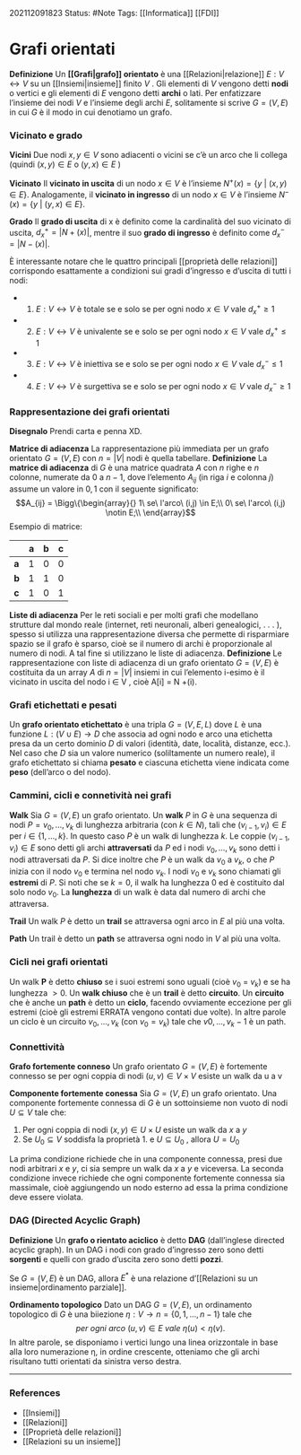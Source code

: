 202112091823
Status: #Note
Tags: [[Informatica]] [[FDI]]

# Grafi orientati

**Definizione**
Un **[[Grafi|grafo]] orientato** è una [[Relazioni|relazione]] $E : V \leftrightarrow V$ su un [[Insiemi|insieme]] finito $V$ . Gli elementi di $V$ vengono detti **nodi** o vertici e gli elementi di $E$ vengono detti **archi** o lati. Per enfatizzare l’insieme dei nodi $V$ e l’insieme degli archi $E$, solitamente si scrive $G = (V, E)$ in cui $G$ è il modo in cui denotiamo un grafo.

### Vicinato e grado
**Vicini**
Due nodi $x, y \in V$ sono adiacenti o vicini se c’è un arco che li collega (quindi $(x, y) \in E$ o $(y, x) \in E$ )

**Vicinato**
Il **vicinato in uscita** di un nodo $x \in V$ è l’insieme $N^+(x) = \{y\ |\ (x, y) \in E\}$. Analogamente, il **vicinato in ingresso** di un nodo $x \in V$ è l’insieme $N^−(x) = \{y\ |\ (y, x) \in E\}$.

**Grado**
Il **grado di uscita** di x è definito come la cardinalità del suo vicinato di uscita, $d^+_x = |N +(x)|$, mentre il suo **grado di ingresso** è definito come $d^−_x = |N −(x)|$.

È interessante notare che le quattro principali [[proprietà delle relazioni]] corrispondo esattamente a condizioni sui gradi d’ingresso e d’uscita di tutti i nodi:
- 1. $E : V \leftrightarrow V$ è totale se e solo se per ogni nodo $x \in V$ vale $d^+_x \geq 1$
- 2. $E : V \leftrightarrow V$ è univalente se e solo se per ogni nodo $x \in V$ vale $d^+_x \leq 1$
- 3. $E : V \leftrightarrow V$ è iniettiva se e solo se per ogni nodo $x \in V$ vale $d^-_x \leq 1$
- 4. $E : V \leftrightarrow V$ è surgettiva se e solo se per ogni nodo $x \in V$ vale $d^-_x \geq 1$

### Rappresentazione dei grafi orientati

**Disegnalo**
Prendi carta e penna XD.

**Matrice di adiacenza**
La rappresentazione più immediata per un grafo orientato $G = (V, E)$ con $n = |V|$ nodi è quella tabellare. 
**Definizione**
La **matrice di adiacenza** di $G$ è una matrice quadrata $A$ con $n$ righe e $n$ colonne, numerate da $0$ a $n − 1$, dove l’elemento $A_{ij}$ (in riga $i$ e colonna $j$) assume un valore in ${0, 1}$ con il seguente significato:
$$A_{ij} = 
\Bigg\{\begin{array}{}
1\ se\ l'arco\ (i,j) \in E;\\
0\ se\ l'arco\ (i,j) \notin E;\\
\end{array}$$ 
Esempio di matrice:

|       | a   | b   | c   |
| ----- | --- | --- | --- |
| **a** | 1   | 0   | 0   |
| **b** | 1   | 1   | 0   |
| **c** | 1   | 0   | 1   |

**Liste di adiacenza**
Per le reti sociali e per molti grafi che modellano strutture dal mondo reale (internet, reti neuronali, alberi genealogici, . . . ), spesso si utilizza una rappresentazione diversa che permette di risparmiare spazio se il grafo è sparso, cioè se il numero di archi è proporzionale al numero di nodi. A tal fine si utilizzano le liste di adiacenza.
**Definizione**
Le rappresentazione con liste di adiacenza di un grafo orientato $G = (V, E)$ è costituita da un array $A$ di $n = |V|$ insiemi in cui l’elemento i-esimo è il vicinato in uscita del nodo i ∈ V , cioè A[i] = N +(i).

### Grafi etichettati e pesati
Un **grafo orientato etichettato** è una tripla $G = (V, E, L)$ dove $L$ è una funzione $L:(V \cup E) \rightarrow D$ che associa ad ogni nodo e arco una etichetta presa da un certo dominio $D$ di valori (identità, date, località, distanze, ecc.). Nel caso che $D$ sia un valore numerico (soliltamente un numero reale), il grafo etichettato si chiama **pesato** e ciascuna etichetta viene indicata come **peso** (dell’arco o del nodo).

### Cammini, cicli e connetività nei grafi

**Walk**
Sia $G = (V, E)$ un grafo orientato. Un **walk** $P$ in $G$ è una sequenza di nodi $P = v_0, ..., v_k$ di lunghezza arbitraria (con $k \in N$), tali che $(v_{i−1}, v_i) \in E$ per $i \in \{1, ..., k\}$. In questo caso $P$ è un walk di lunghezza $k$. Le coppie $(v_{i−1}, v_i) \in E$ sono detti gli archi **attraversati** da $P$ ed i nodi $v_0, ..., v_k$ sono detti i nodi attraversati da $P$. Si dice inoltre che $P$ è un walk da $v_0$ a $v_k$, o che $P$ inizia con il nodo $v_0$ e termina nel nodo $v_k$. I nodi $v_0$ e $v_k$ sono chiamati gli **estremi** di $P$. Si noti che se $k = 0$, il walk ha lunghezza $0$ ed è costituito dal solo nodo $v_0$. La **lunghezza** di un walk è data dal numero di archi che attraversa.

**Trail**
Un walk $P$ è detto un **trail** se attraversa ogni arco in $E$ al più una volta.

**Path**
Un trail è detto un **path** se attraversa ogni nodo in $V$ al più una volta.

### Cicli nei grafi orientati

Un walk **P** è detto **chiuso** se i suoi estremi sono uguali (cioè $v_0$ = $v_k$) e se ha lunghezza $> 0$. Un **walk chiuso** che è un **trail** è detto **circuito**. Un **circuito** che è anche un **path** è detto un **ciclo**, facendo ovviamente eccezione per gli estremi (cioè gli estremi ERRATA vengono contati due volte). In altre parole un ciclo è un circuito $v_0, ..., v_k$ (con $v_0 = v_k$) tale che $v0, ..., v_k−1$ è un path.

### Connettività

**Grafo fortemente conneso**
Un grafo orientato $G = (V, E)$ è fortemente connesso se per ogni coppia di nodi $(u, v) \in V \times V$ esiste un walk da u a v

**Componente fortemente conessa**
Sia $G = (V, E)$ un grafo orientato. Una componente fortemente connessa di $G$ è un sottoinsieme non vuoto di nodi $U \subseteq V$ tale che:
1. Per ogni coppia di nodi $(x, y) \in U \times U$ esiste un walk da $x$ a $y$
2. Se $U_0 \subseteq V$ soddisfa la proprietà 1. e $U \subseteq U_0$ , allora $U = U_0$ 

La prima condizione richiede che in una componente connessa, presi due nodi arbitrari $x$ e $y$, ci sia sempre un walk da $x$ a $y$ e viceversa. La seconda condizione invece richiede che ogni componente fortemente connessa sia massimale, cioè aggiungendo un nodo esterno ad essa la prima condizione deve essere violata.

### DAG (Directed Acyclic Graph)
**Definizione**
Un **grafo o rientato aciclico** è detto **DAG** (dall’inglese directed acyclic graph). In un DAG i nodi con grado d’ingresso zero sono detti **sorgenti** e quelli con grado d’uscita zero sono detti **pozzi**.

Se $G = (V, E)$ è un DAG, allora $E^*$ è una relazione d’[[Relazioni su un insieme|ordinamento parziale]].

**Ordinamento topologico**
Dato un DAG $G = (V, E)$, un ordinamento topologico di $G$ è una biiezione $\eta : V \rightarrow n = \{0, 1, . . . , n − 1\}$ tale che 
$$per\ ogni\ arco\ (u, v) \in E\ vale\ \eta(u) < \eta(v).$$
In altre parole, se disponiamo i vertici lungo una linea orizzontale in base alla loro numerazione η, in ordine crescente, otteniamo che gli archi risultano tutti orientati da sinistra verso destra.

---
### References

- [[Insiemi]]
- [[Relazioni]]
- [[Proprietà delle relazioni]]
- [[Relazioni su un insieme]]